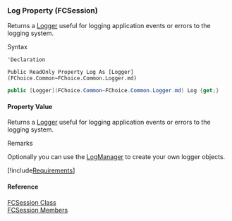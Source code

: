 ﻿### Log Property (FCSession)

Returns a [Logger](FChoice.Common~FChoice.Common.Logger.md) useful for logging application events or errors to the logging system.

Syntax

```vbnet
'Declaration

Public ReadOnly Property Log As [Logger](FChoice.Common~FChoice.Common.Logger.md)
```

```csharp
public [Logger](FChoice.Common~FChoice.Common.Logger.md) Log {get;}
```

#### Property Value

Returns a [Logger](FChoice.Common~FChoice.Common.Logger.md) useful for logging application events or errors to the logging system.

Remarks

Optionally you can use the [LogManager](FChoice.Common~FChoice.Common.LogManager.md) to create your own logger objects.

[!include[Requirements](../partials/requirements.md)]

#### Reference

[FCSession Class](fcSDK~FChoice.Foundation.FCSession.md)  
[FCSession Members](fcSDK~FChoice.Foundation.FCSession_members.md)